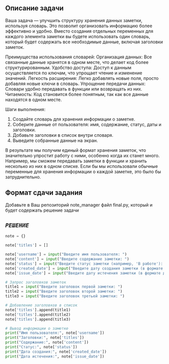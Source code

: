 ## Описание задачи

Ваша задача — улучшить структуру хранения данных заметки, используя словарь. Это позволит организовать информацию более
эффективно и удобно. Вместо создания отдельных переменных для каждого элемента заметки вы будете использовать один
словарь, который будет содержать все необходимые данные, включая заголовки заметок.

Преимущества использования словарей:
Организация данных: Все связанные данные хранятся в одном месте, что делает код более структурированным.
Удобство доступа: Доступ к данным осуществляется по ключам, что упрощает чтение и изменение значений.
Легкость расширения: Легко добавлять новые поля, просто добавляя новые ключи в словарь.
Упрощение передачи данных: Словари удобно передавать в функции или возвращать из них.
Читаемость: Код становится более понятным, так как все данные находятся в одном месте.

Шаги выполнения:

1) Создайте словарь для хранения информации о заметке.
2) Соберите данные от пользователя: имя, содержание, статус, даты и заголовки.
3) Добавьте заголовки в список внутри словаря.
4) Выведите собранные данные на экран.

В результате мы получим единый формат хранения заметок, что значительно упростит работу с ними, особенно когда их станет
много. Например, мы сможем передавать заметки в функции и хранить несколько из них в одном списке. Если бы мы
использовали обычные переменные для хранения информации о каждой заметке, это было бы затруднительно.

## Формат сдачи задания

Добавьте в Ваш репозиторий note_manager файл final.py,
который и будет содержать решение задачи

## **_`РЕШЕНИЕ`_**

```py
note = {}

note['titles'] = []

note['username'] = input("Введите имя пользователя: ")
note['content'] = input("Введите содержание заметки: ")
note['status'] = input("Введите статус заметки (например, 'В работе'): ")
note['created_date'] = input("Введите дату создания заметки (в формате дд-мм-гггг): ")
note['issue_date'] = input("Введите дату истечения заметки (в формате дд-мм-гггг): ")

# Запрос заголовков заметок
title1 = input("Введите заголовок первой заметки: ")
title2 = input("Введите заголовок второй заметки: ")
title3 = input("Введите заголовок третьей заметки: ")

# Добавление заголовков в список
note['titles'].append(title1)
note['titles'].append(title2)
note['titles'].append(title3)

# Вывод информации о заметке
print("Имя пользователя:", note['username'])
print("Заголовки:", note['titles'])
print("Содержание:", note['content'])
print("Статус:", note['status'])
print("Дата создания:", note['created_date'])
print("Дата истечения:", note['issue_date'])

```